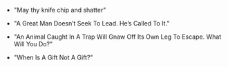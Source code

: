 
* "May thy knife chip and shatter"

* "A Great Man Doesn’t Seek To Lead. He’s Called To It."

* "An Animal Caught In A Trap Will Gnaw Off Its Own Leg To Escape. What Will You Do?"

* "When Is A Gift Not A Gift?"
